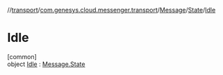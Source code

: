 //[transport](../../../../../index.md)/[com.genesys.cloud.messenger.transport](../../../index.md)/[Message](../../index.md)/[State](../index.md)/[Idle](index.md)

# Idle

[common]\
object [Idle](index.md) : [Message.State](../index.md)
